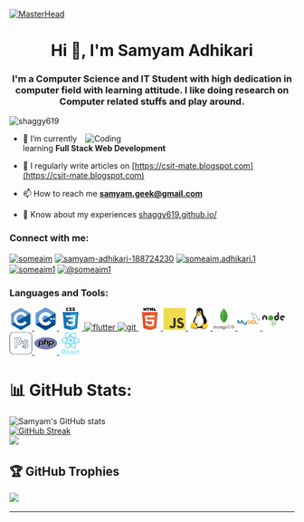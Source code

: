 [![MasterHead](https://d1fujncubipnn4.cloudfront.net/u5zbs9%2Fpreview%2F55883951%2Fmain_large.gif?response-content-disposition=inline%3Bfilename%3D%22main_large.gif%22%3B&response-content-type=image%2Fgif&Expires=1707403286&Signature=J-fVm2m57hZJbOIU72pLuRiYDSfLcVuWOfqrHq4CmZoI44e-lrWHVAf4kk3RJNXYrjFInlFGd6VHA10SEVUoRmwJ0J4lguzq4SN6jOCfi5PdgaEc37HpljpeD-wIk9ru-d~NHfFNcmlp4ewoWSMNPSQ7oc0RsjgcAVMaDdBLP1vtztcsoJT0Sv3u1dNyB2J-EbQA~kEtGCrl7Mm4fXXgHTzJDQ3XQ844rUDmgPrMIfSnKOf6BLWhlrXoZDpT8lIItExKlVEAi9eDkT-A7DqwE31OZDjdoOq1YkAHXNvMe9FgTT07loTOgCKnyYVNODUdwqM6UzsFwLZu35rLyECROA__&Key-Pair-Id=APKAJT5WQLLEOADKLHBQ)](https://shaggy619.github.io)


<h1 align="center">Hi 👋, I'm Samyam Adhikari</h1>
<h3 align="center">I'm a Computer Science and IT Student with high dedication in computer field with learning attitude. I like doing research on Computer related stuffs and play around.</h3>


<p align="left"> <img src="https://komarev.com/ghpvc/?username=shaggy619&label=Profile%20views&color=0e75b6&style=flat" alt="shaggy619" /> </p>


<img align="right" alt="Coding" width="370" src="https://i.giphy.com/media/yIt6BCCb8oI19g6CVm/giphy.webp">

- 🌱 I’m currently learning **Full Stack Web Development**

- 📝 I regularly write articles on [https://csit-mate.blogspot.com](https://csit-mate.blogspot.com)

- 📫 How to reach me **samyam.geek@gmail.com**

- 📄 Know about my experiences [shaggy619.github.io/](https://shaggy619.github.io/)

<h3 align="left">Connect with me:</h3>
<p align="left">
<a href="https://twitter.com/someaim" target="blank"><img align="center" src="https://raw.githubusercontent.com/rahuldkjain/github-profile-readme-generator/master/src/images/icons/Social/twitter.svg" alt="someaim" height="30" width="40" /></a>
<a href="https://linkedin.com/in/samyam-adhikari-188724230" target="blank"><img align="center" src="https://raw.githubusercontent.com/rahuldkjain/github-profile-readme-generator/master/src/images/icons/Social/linked-in-alt.svg" alt="samyam-adhikari-188724230" height="30" width="40" /></a>
<a href="https://fb.com/someaim.adhikari.1" target="blank"><img align="center" src="https://raw.githubusercontent.com/rahuldkjain/github-profile-readme-generator/master/src/images/icons/Social/facebook.svg" alt="someaim.adhikari.1" height="30" width="40" /></a>
<a href="https://instagram.com/someaim1" target="blank"><img align="center" src="https://raw.githubusercontent.com/rahuldkjain/github-profile-readme-generator/master/src/images/icons/Social/instagram.svg" alt="someaim1" height="30" width="40" /></a>
<a href="https://medium.com/@someaim1" target="blank"><img align="center" src="https://raw.githubusercontent.com/rahuldkjain/github-profile-readme-generator/master/src/images/icons/Social/medium.svg" alt="@someaim1" height="30" width="40" /></a>
</p>

<h3 align="left">Languages and Tools:</h3>
<p align="left"> <a href="https://www.cprogramming.com/" target="_blank" rel="noreferrer"> <img src="https://raw.githubusercontent.com/devicons/devicon/master/icons/c/c-original.svg" alt="c" width="40" height="40"/> </a> <a href="https://www.w3schools.com/cpp/" target="_blank" rel="noreferrer"> <img src="https://raw.githubusercontent.com/devicons/devicon/master/icons/cplusplus/cplusplus-original.svg" alt="cplusplus" width="40" height="40"/> </a> <a href="https://www.w3schools.com/css/" target="_blank" rel="noreferrer"> <img src="https://raw.githubusercontent.com/devicons/devicon/master/icons/css3/css3-original-wordmark.svg" alt="css3" width="40" height="40"/> </a> <a href="https://flutter.dev" target="_blank" rel="noreferrer"> <img src="https://www.vectorlogo.zone/logos/flutterio/flutterio-icon.svg" alt="flutter" width="40" height="40"/> </a> <a href="https://git-scm.com/" target="_blank" rel="noreferrer"> <img src="https://www.vectorlogo.zone/logos/git-scm/git-scm-icon.svg" alt="git" width="40" height="40"/> </a> <a href="https://www.w3.org/html/" target="_blank" rel="noreferrer"> <img src="https://raw.githubusercontent.com/devicons/devicon/master/icons/html5/html5-original-wordmark.svg" alt="html5" width="40" height="40"/> </a> <a href="https://developer.mozilla.org/en-US/docs/Web/JavaScript" target="_blank" rel="noreferrer"> <img src="https://raw.githubusercontent.com/devicons/devicon/master/icons/javascript/javascript-original.svg" alt="javascript" width="40" height="40"/> </a> <a href="https://www.linux.org/" target="_blank" rel="noreferrer"> <img src="https://raw.githubusercontent.com/devicons/devicon/master/icons/linux/linux-original.svg" alt="linux" width="40" height="40"/> </a> <a href="https://www.mongodb.com/" target="_blank" rel="noreferrer"> <img src="https://raw.githubusercontent.com/devicons/devicon/master/icons/mongodb/mongodb-original-wordmark.svg" alt="mongodb" width="40" height="40"/> </a> <a href="https://www.mysql.com/" target="_blank" rel="noreferrer"> <img src="https://raw.githubusercontent.com/devicons/devicon/master/icons/mysql/mysql-original-wordmark.svg" alt="mysql" width="40" height="40"/> </a> <a href="https://nodejs.org" target="_blank" rel="noreferrer"> <img src="https://raw.githubusercontent.com/devicons/devicon/master/icons/nodejs/nodejs-original-wordmark.svg" alt="nodejs" width="40" height="40"/> </a> <a href="https://www.photoshop.com/en" target="_blank" rel="noreferrer"> <img src="https://raw.githubusercontent.com/devicons/devicon/master/icons/photoshop/photoshop-line.svg" alt="photoshop" width="40" height="40"/> </a> <a href="https://www.php.net" target="_blank" rel="noreferrer"> <img src="https://raw.githubusercontent.com/devicons/devicon/master/icons/php/php-original.svg" alt="php" width="40" height="40"/> </a> <a href="https://reactjs.org/" target="_blank" rel="noreferrer"> <img src="https://raw.githubusercontent.com/devicons/devicon/master/icons/react/react-original-wordmark.svg" alt="react" width="40" height="40"/> </a> </p>

# 📊 GitHub Stats:
![Samyam's GitHub stats](https://github-readme-stats.vercel.app/api?username=shaggy619&theme=dark&show_icons=true)<br/>
[![GitHub Streak](https://github-readme-streak-stats.herokuapp.com/?user=shaggy619&theme=dark)](https://github.com/DenverCoder1/github-readme-streak-stats)</br>
![](https://github-readme-stats.vercel.app/api/top-langs/?username=shaggy619&theme=dark&hide_border=false&include_all_commits=true&count_private=false&layout=compact)

## 🏆 GitHub Trophies
![](https://github-profile-trophy.vercel.app/?username=shaggy619&theme=monokai&no-frame=false&no-bg=true&margin-w=4)

----


